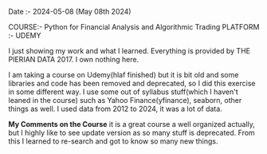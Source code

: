Date :- 2024-05-08 (May 08th 2024)

COURSE:- Python for Financial Analysis and Algorithmic Trading
PLATFORM :- UDEMY

I just showing my work and what I learned. Everything is provided by THE PIERIAN DATA 2017. I own nothing here.

I am taking a course on Udemy(hlaf finished) but it is bit old and some libraries and code has been removed and deprecated, so I did  this exercise in some different way. 
I use some out of syllabus stuff(which I haven't leaned in the course) such as Yahoo Finance(yfinance), seaborn, other things as well.
I used data from 2012 to 2024, it was a lot of data.

**My Comments on the Course**
it is a great course a well organized actually, but I highly like to see update version as so many stuff is deprecated. From this I learned to re-search and got to know so many new things.
